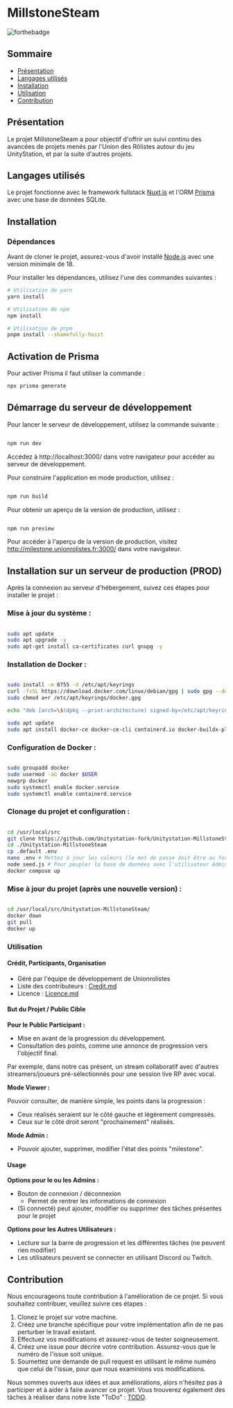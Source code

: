 # MillstoneSteam

![forthebadge](https://forthebadge.com/images/badges/cc-nc-sa.svg)

## Sommaire

- [Présentation](#présentation)
- [Langages utilisés](#langages-utilisés)
- [Installation](#installation)
- [Utilisation](#utilisation)
- [Contribution](#contribution)

## Présentation

Le projet MillstoneSteam a pour objectif d'offrir un suivi continu des avancées de projets menés par l'Union des Rôlistes autour du jeu UnityStation, et par la suite d'autres projets.

## Langages utilisés

Le projet fonctionne avec le framework fullstack [Nuxt.js](https://v3.nuxtjs.org/) et l'ORM [Prisma](https://www.prisma.io/) avec une base de données SQLite.

## Installation

### Dépendances

Avant de cloner le projet, assurez-vous d'avoir installé [Node.js](https://docs.npmjs.com/downloading-and-installing-node-js-and-npm) avec une version minimale de 18.

Pour installer les dépendances, utilisez l'une des commandes suivantes :

```bash
# Utilisation de yarn
yarn install

# Utilisation de npm
npm install

# Utilisation de pnpm
pnpm install --shamefully-hoist
```
## Activation de Prisma

Pour activer Prisma il faut utiliser la commande :

```bash
npx prisma generate
```

## Démarrage du serveur de développement

Pour lancer le serveur de développement, utilisez la commande suivante :

```bash

npm run dev
```
Accédez à http://localhost:3000/ dans votre navigateur pour accéder au serveur de développement.

Pour construire l'application en mode production, utilisez :

```bash

npm run build
```

Pour obtenir un aperçu de la version de production, utilisez :

```bash

npm run preview
```

Pour accéder à l'aperçu de la version de production, visitez http://milestone.unionrolistes.fr:3000/ dans votre navigateur.

## Installation sur un serveur de production (PROD)

Après la connexion au serveur d'hébergement, suivez ces étapes pour installer le projet :

### Mise à jour du système :

```bash

sudo apt update
sudo apt upgrade -y
sudo apt-get install ca-certificates curl gnupg -y
```

### Installation de Docker :

``` bash

sudo install -m 0755 -d /etc/apt/keyrings
curl -fsSL https://download.docker.com/linux/debian/gpg | sudo gpg --dearmor -o /etc/apt/keyrings/docker.gpg
sudo chmod a+r /etc/apt/keyrings/docker.gpg

echo "deb [arch=\$(dpkg --print-architecture) signed-by=/etc/apt/keyrings/docker.gpg] https://download.docker.com/linux/debian \$(. /etc/os-release && echo "\$VERSION_CODENAME") stable" | sudo tee /etc/apt/sources.list.d/docker.list > /dev/null

sudo apt update
sudo apt install docker-ce docker-ce-cli containerd.io docker-buildx-plugin docker-compose-plugin
```

### Configuration de Docker :

```bash

sudo groupadd docker
sudo usermod -aG docker $USER
newgrp docker
sudo systemctl enable docker.service
sudo systemctl enable containerd.service
```

### Clonage du projet et configuration :

```bash

cd /usr/local/src
git clone https://github.com/Unitystation-fork/Unitystation-MillstoneSteam.git
cd ./Unitystation-MillstoneSteam
cp .default .env
nano .env # Mettez à jour les valeurs (le mot de passe doit être au format bcrypt. Vous pouvez convertir votre mot de passe en hash bcrypt ici : https://www.bcrypt.fr/)
node seed.js # Pour peupler la base de données avec l'utilisateur Administrateur que vous avez indiquez dans .env
docker compose up
```

### Mise à jour du projet (après une nouvelle version) :

```bash

cd /usr/local/src/Unitystation-MillstoneSteam/
docker down
git pull
docker up
```

### Utilisation

#### Crédit, Participants, Organisation

- Géré par l'équipe de développement de Unionrolistes
- Liste des contributeurs : [Credit.md](https://github.com/Unitystation-fork/Unitystation-MillstoneSteam/blob/main/Credit.md)
- Licence : [Licence.md](https://github.com/Unitystation-fork/Unitystation-MillstoneSteam/blob/main/LICENSE)

#### But du Projet / Public Cible

**Pour le Public Participant :**

- Mise en avant de la progression du développement.
- Consultation des points, comme une annonce de progression vers l'objectif final.

Par exemple, dans notre cas présent, un stream collaboratif avec d'autres streamers/joueurs pré-sélectionnés pour une session live RP avec vocal.

**Mode Viewer :**

Pouvoir consulter, de manière simple, les points dans la progression :

- Ceux réalisés seraient sur le côté gauche et légèrement compressés.
- Ceux sur le côté droit seront "prochainement" réalisés.

**Mode Admin :**

- Pouvoir ajouter, supprimer, modifier l'état des points "milestone".

#### Usage

**Options pour le ou les Admins :**

- Bouton de connexion / déconnexion
  - Permet de rentrer les informations de connexion
- (Si connecté) peut ajouter, modifier ou supprimer des tâches présentes pour le projet

**Options pour les Autres Utilisateurs :**

- Lecture sur la barre de progression et les différentes tâches (ne peuvent rien modifier)
- Les utilisateurs peuvent se connecter en utilisant Discord ou Twitch.  



## Contribution

Nous encourageons toute contribution à l'amélioration de ce projet. Si vous souhaitez contribuer, veuillez suivre ces étapes :

1. Clonez le projet sur votre machine.
2. Créez une branche spécifique pour votre implémentation afin de ne pas perturber le travail existant.
3. Effectuez vos modifications et assurez-vous de tester soigneusement.
4. Créez une issue pour décrire votre contribution. Assurez-vous que le numéro de l'issue soit unique.
5. Soumettez une demande de pull request en utilisant le même numéro que celui de l'issue, pour que nous examinions vos modifications.

Nous sommes ouverts aux idées et aux améliorations, alors n'hésitez pas à participer et à aider à faire avancer ce projet. Vous trouverez également des tâches à réaliser dans notre liste "ToDo" : [TODO](https://github.com/orgs/Unitystation-fork/projects/1/views/4?visibleFields=%5B%22Repository%22%2C20977185%2C%22Title%22%2C%22Labels%22%2C%22Assignees%22%2C%22Status%22%5D).
